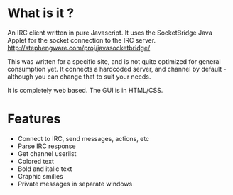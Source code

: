 What is it ?
==============
An IRC client written in pure Javascript.
It uses the SocketBridge Java Applet for the socket connection to the IRC server.
http://stephengware.com/proj/javasocketbridge/

This was written for a specific site, and is not quite optimized for general consumption yet.
It connects a hardcoded server, and channel by default - although you can change that to suit your needs.

It is completely web based. The GUI is in HTML/CSS.


Features
==============
- Connect to IRC, send messages, actions, etc
- Parse IRC response 
- Get channel userlist
- Colored text
- Bold and italic text
- Graphic smilies
- Private messages in separate windows